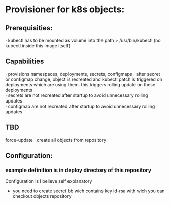 # Provisioner for k8s objects:

## Prerequisities:

⋅ kubectl has to be mounted as volume into the path > /usr/bin/kubectl (no kubectl inside this image itself)

## Capabilities
  
⋅ provisions namespaces, deployments, secrets, configmaps
⋅ after secret or configmap change, object is recreated and kubectl patch is triggered on deployments which are using them. this triggers rolling update on these deployments  
⋅ secrets are not recreated after startup to avoid unnecessary rolling updates  
⋅ configmap are not recreated after startup to avoid unnecessary rolling updates  

## TBD

force-update
⋅ create all objects from repository

## Configuration:

### example definition is in deploy directory of this repository  

Configuration is I believe self explanatory  

- you need to create secret bb wich contains key id-rsa with wich you can checkout objects repository  
